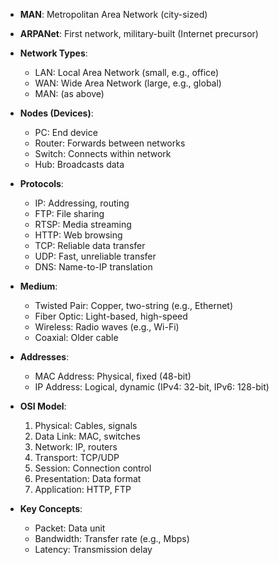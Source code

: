 - **MAN**: Metropolitan Area Network (city-sized)  
- **ARPANet**: First network, military-built (Internet precursor)  

- **Network Types**:  
  - LAN: Local Area Network (small, e.g., office)  
  - WAN: Wide Area Network (large, e.g., global)  
  - MAN: (as above)  

- **Nodes (Devices)**:  
  - PC: End device  
  - Router: Forwards between networks  
  - Switch: Connects within network  
  - Hub: Broadcasts data  

- **Protocols**:  
  - IP: Addressing, routing  
  - FTP: File sharing  
  - RTSP: Media streaming  
  - HTTP: Web browsing  
  - TCP: Reliable data transfer  
  - UDP: Fast, unreliable transfer  
  - DNS: Name-to-IP translation  

- **Medium**:  
  - Twisted Pair: Copper, two-string (e.g., Ethernet)  
  - Fiber Optic: Light-based, high-speed  
  - Wireless: Radio waves (e.g., Wi-Fi)  
  - Coaxial: Older cable  

- **Addresses**:  
  - MAC Address: Physical, fixed (48-bit)  
  - IP Address: Logical, dynamic (IPv4: 32-bit, IPv6: 128-bit)  

- **OSI Model**:  
  1. Physical: Cables, signals  
  2. Data Link: MAC, switches  
  3. Network: IP, routers  
  4. Transport: TCP/UDP  
  5. Session: Connection control  
  6. Presentation: Data format  
  7. Application: HTTP, FTP  

- **Key Concepts**:  
  - Packet: Data unit  
  - Bandwidth: Transfer rate (e.g., Mbps)  
  - Latency: Transmission delay

